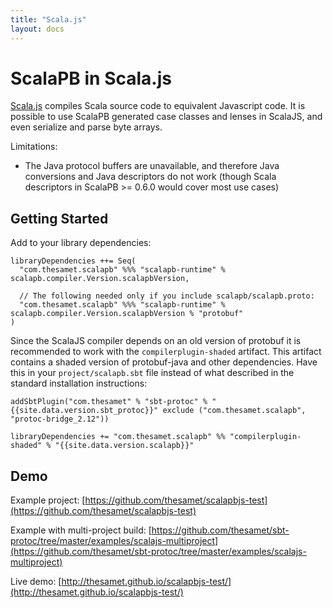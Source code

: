 ```yaml
---
title: "Scala.js"
layout: docs
---
```


# ScalaPB in Scala.js

[Scala.js](http://scala-js.org) compiles Scala source code to equivalent
Javascript code.  It is possible to use ScalaPB generated case classes and
lenses in ScalaJS, and even serialize and parse byte arrays.

Limitations:

- The Java protocol buffers are unavailable, and therefore Java conversions
  and Java descriptors do not work (though Scala descriptors in ScalaPB >=
  0.6.0 would cover most use cases)

## Getting Started

Add to your library dependencies:

    libraryDependencies ++= Seq(
      "com.thesamet.scalapb" %%% "scalapb-runtime" % scalapb.compiler.Version.scalapbVersion,

      // The following needed only if you include scalapb/scalapb.proto:
      "com.thesamet.scalapb" %%% "scalapb-runtime" % scalapb.compiler.Version.scalapbVersion % "protobuf"
    )

Since the ScalaJS compiler depends on an old version of protobuf it is
recommended to work with the `compilerplugin-shaded` artifact. This artifact contains a shaded version of protobuf-java and other dependencies. Have
this in your `project/scalapb.sbt` file instead of what described in the
standard installation instructions:

    addSbtPlugin("com.thesamet" % "sbt-protoc" % "{{site.data.version.sbt_protoc}}" exclude ("com.thesamet.scalapb", "protoc-bridge_2.12"))

    libraryDependencies += "com.thesamet.scalapb" %% "compilerplugin-shaded" % "{{site.data.version.scalapb}}"

## Demo

Example project: [https://github.com/thesamet/scalapbjs-test](https://github.com/thesamet/scalapbjs-test)

Example with multi-project build: [https://github.com/thesamet/sbt-protoc/tree/master/examples/scalajs-multiproject](https://github.com/thesamet/sbt-protoc/tree/master/examples/scalajs-multiproject)

Live demo: [http://thesamet.github.io/scalapbjs-test/](http://thesamet.github.io/scalapbjs-test/)

